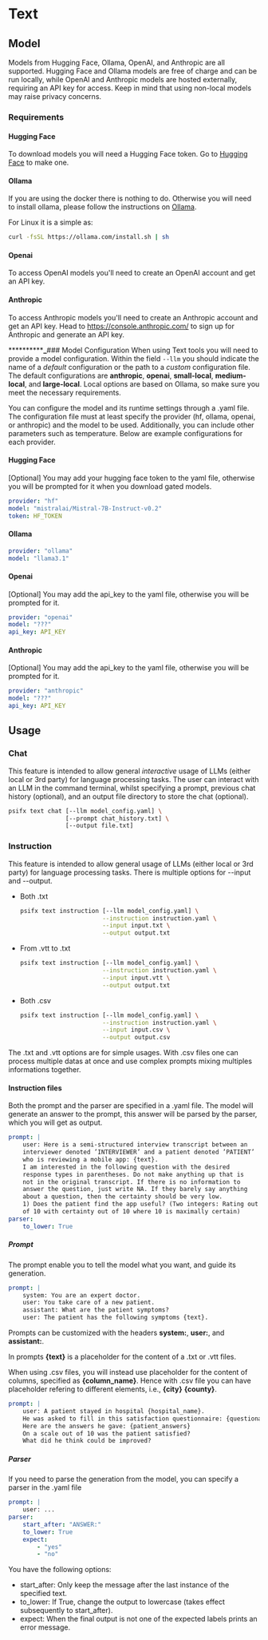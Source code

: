 # Text

## Model
Models from Hugging Face, Ollama, OpenAI, and Anthropic are all supported.
Hugging Face and Ollama models are free of charge and can be run locally, while OpenAI and Anthropic models are hosted externally, requiring an API key for access.
Keep in mind that using non-local models may raise privacy concerns.

### Requirements
#### Hugging Face
To download models you will need a Hugging Face token. Go to [Hugging Face](https://huggingface.co/join) to make one.
#### Ollama
If you are using the docker there is nothing to do.
Otherwise you will need to install ollama, please follow the instructions on [Ollama](https://github.com/ollama/ollama).

For Linux it is a simple as:
```bash
curl -fsSL https://ollama.com/install.sh | sh
```
#### Openai
To access OpenAI models you'll need to create an OpenAI account and get an API key.

#### Anthropic
To access Anthropic models you'll need to create an Anthropic account and get an API key.
Head to https://console.anthropic.com/ to sign up for Anthropic and generate an API key.

************_**### Model Configuration
When using Text tools you will need to provide a model configuration.
Within the field `--llm` you should indicate the name of a _default_ configuration or the path to a _custom_ configuration file.
The default configurations are **anthropic**, **openai**, **small-local**, **medium-local**, and **large-local**.
Local options are based on Ollama, so make sure you meet the necessary requirements.

You can configure the model and its runtime settings through a .yaml file.
The configuration file must at least specify the provider (hf, ollama, openai, or anthropic) and the model to be used. 
Additionally, you can include other parameters such as temperature. 
Below are example configurations for each provider.

#### Hugging Face
[Optional] You may add your hugging face token to the yaml file, otherwise you will be prompted for it when you download gated models.
```yaml
provider: "hf"
model: "mistralai/Mistral-7B-Instruct-v0.2"
token: HF_TOKEN
```
#### Ollama

```yaml
provider: "ollama"
model: "llama3.1"
```

#### Openai
[Optional] You may add the api_key to the yaml file, otherwise you will be prompted for it.
```yaml
provider: "openai"
model: "???"
api_key: API_KEY
```
#### Anthropic
[Optional] You may add the api_key to the yaml file, otherwise you will be prompted for it.
```yaml
provider: "anthropic"
model: "???"
api_key: API_KEY
```

## Usage
### Chat
This feature is intended to allow general _interactive_ usage of LLMs (either local or 3rd party) for language processing tasks. The user can interact with an LLM in the command terminal, whilst specifying a prompt, previous chat history (optional), and an output file directory to store the chat (optional).
```bash
psifx text chat [--llm model_config.yaml] \
                [--prompt chat_history.txt] \
                [--output file.txt]
```

### Instruction
This feature is intended to allow general usage of LLMs (either local or 3rd party) for language processing tasks.
There is multiple options for --input and --output.
- Both .txt
    ```bash
    psifx text instruction [--llm model_config.yaml] \
                           --instruction instruction.yaml \
                           --input input.txt \
                           --output output.txt
    ```
- From .vtt to .txt
    ```bash
    psifx text instruction [--llm model_config.yaml] \
                           --instruction instruction.yaml \
                           --input input.vtt \
                           --output output.txt
    ```
- Both .csv
    ```bash
    psifx text instruction [--llm model_config.yaml] \
                           --instruction instruction.yaml \
                           --input input.csv \
                           --output output.csv
    ```
The .txt and .vtt options are for simple usages.
With .csv files one can process multiple datas at once and use complex prompts mixing multiples informations together.

#### Instruction files
Both the prompt and the parser are specified in a .yaml file.
The model will generate an answer to the prompt, this answer will be parsed by the parser, which you will get as output.

```yaml
prompt: |
    user: Here is a semi-structured interview transcript between an
    interviewer denoted ’INTERVIEWER’ and a patient denoted ’PATIENT’
    who is reviewing a mobile app: {text}.
    I am interested in the following question with the desired
    response types in parentheses. Do not make anything up that is
    not in the original transcript. If there is no information to
    answer the question, just write NA. If they barely say anything
    about a question, then the certainty should be very low.
    1) Does the patient find the app useful? (Two integers: Rating out
    of 10 with certainty out of 10 where 10 is maximally certain)
parser:
    to_lower: True 
```
##### Prompt
The prompt enable you to tell the model what you want, and guide its generation.

```yaml
prompt: |
    system: You are an expert doctor.
    user: You take care of a new patient.
    assistant: What are the patient symptoms?
    user: The patient has the following symptoms {text}.
```
Prompts can be customized with the headers **system:**, **user:**, and **assistant:**.

In prompts **{text}** is a placeholder for the content of a .txt or .vtt files. 

When using .csv files, you will instead use placeholder for the content of columns, specified as **{column_name}**. 
Hence with .csv file you can have placeholder refering to different elements, i.e., **{city}** **{county}**.
```yaml
prompt: |
    user: A patient stayed in hospital {hospital_name}.
    He was asked to fill in this satisfaction questionnaire: {questionary_content}
    Here are the answers he gave: {patient_answers}
    On a scale out of 10 was the patient satisfied?
    What did he think could be improved?
```
##### Parser
If you need to parse the generation from the model, you can specify a parser in the .yaml file
```yaml
prompt: |
    user: ...
parser:
    start_after: "ANSWER:" 
    to_lower: True 
    expect:
        - "yes"
        - "no" 
```
You have the following options:
- start_after: Only keep the message after the last instance of the specified text.
- to_lower: If True, change the output to lowercase (takes effect subsequently to  start_after).
- expect: When the final output is not one of the expected labels prints an error message.
